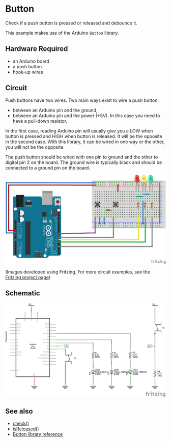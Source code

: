 # Button

Check if a push button is pressed or released and debounce it.

This example makes use of the Arduino `Button` library.

## Hardware Required

* an Arduino board
* a push button
* hook-up wires

## Circuit

Push buttons have two wires. Two main ways exist to wire a push button:
* between an Arduino pin and the ground,
* between an Arduino pin and the power (+5V). In this case you need to have a pull-down resistor.

In the first case, reading Arduino pin will usually give you a LOW when button is pressed and HIGH when button is released. It will be the opposite in the second case.
With this library, it can be wired in one way or the other, you will not be the opposite.

The push button should be wired with one pin to ground and the other to digital pin 2 on the board.
The ground wire is typically black and should be connected to a ground pin on the board.

![](images/button_bb.png)

(Images developed using Fritzing. For more circuit examples, see the [Fritzing project page](http://fritzing.org/projects/))

## Schematic

![](images/button_schema.png)

## See also

* [check()](/docs/api.md#check)
* [isReleased()](/docs/api.md#isreleased)
* [Button library reference](/docs/readme.md)

